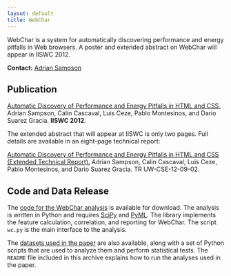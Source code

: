 ```yaml
---
layout: default
title: WebChar
---
```

WebChar is a system for automatically discovering performance and energy
pitfalls in Web browsers. A poster and extended abstract on WebChar will
appear in IISWC 2012.

**Contact:** [Adrian
Sampson](http://www.cs.washington.edu/homes/asampson/)

Publication
-----------

[Automatic Discovery of Performance and Energy Pitfalls in HTML and
CSS.](http://www.cs.washington.edu/homes/asampson/media/papers/webchar-iiswc2012-extabs.pdf)
Adrian Sampson, Calin Cascaval, Luis Ceze, Pablo Montesinos, and Dario
Suarez Gracia. **IISWC 2012**.

The extended abstract that will appear at IISWC is only two pages. Full
details are available in an eight-page technical report:

[Automatic Discovery of Performance and Energy Pitfalls in HTML and CSS
(Extended Technical
Report).](http://www.cs.washington.edu/homes/asampson/media/papers/webchar-tr.pdf)
Adrian Sampson, Calin Cascaval, Luis Ceze, Pablo Montesinos, and Dario
Suarez Gracia. TR UW-CSE-12-09-02.

Code and Data Release
---------------------

The [code for the WebChar
analysis](http://www.cs.washington.edu/homes/asampson/files/webchar-code.tar.gz)
is available for download. The analysis is written in Python and
requires [SciPy](http://www.scipy.org/) and
[PyML](http://pyml.sourceforge.net/). The library implements the feature
calculation, correlation, and reporting for WebChar. The script `wc.py`
is the main interface to the analysis.

The [datasets used in the
paper](http://www.cs.washington.edu/homes/asampson/files/webchar-data.tar.gz)
are also available, along with a set of Python scripts that are used to
analyze them and perform statistical tests. The `README` file included
in this archive explains how to run the analyses used in the paper.
